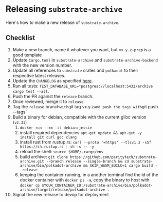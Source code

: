 # Releasing `substrate-archive`

Here's how to make a new release of `substrate-archive`.

## Checklist

1. Make a new branch, name it whatever you want, but `vx.y.z-prep` is a good template
1. Update `Cargo.toml` in `substrate-archive` and `substrate-archive-backend` with the new version number.
1. Update all references to `substrate` crates and `polkadot` to their respective latest releases.
1. Update the `CHANGELOG` as specified [here](https://keepachangelog.com/en/1.0.0/).
1. Run all tests: `TEST_DATABASE_URL="postgres://localhost:5432/archive cargo test --all`.
1. Push the PR against the `release` branch.
1. Once reviewed, merge it to `release`.
1. Tag the `release` branch` with `git tag vx.y.z` and push the tags with `git push --tags`
1. Build a binary for debian, compatible with the current glibc version (`v2.31`)
    1. `docker run --rm -it debian:jessie`
    1. install required dependencies `apt-get update && apt-get -y install git curl gcc clang`
    1. install rust from rustup.rs: `curl --proto '=https' --tlsv1.2 -sSf https://sh.rustup.rs | sh -s -- -y`
    1. reload the shell: `source $HOME/.cargo/env`
    1. build archive: `git clone https://github.com/paritytech/substrate-archive.git --branch release --single-branch && cd substrate-archive/bin/polkadot-archive && SKIP_WASM_BUILD=1 cargo build --release`
    1. keeping the container running, in a another terminal find the id of the docker container with `docker ps -a`, copy the binary to host with `docker cp $YOUR_CONTAINER_ID:/substrate-archive/bin/polkadot-archive/target/release/polkadot-archive .`
1. Signal the new release to devop for deployment

